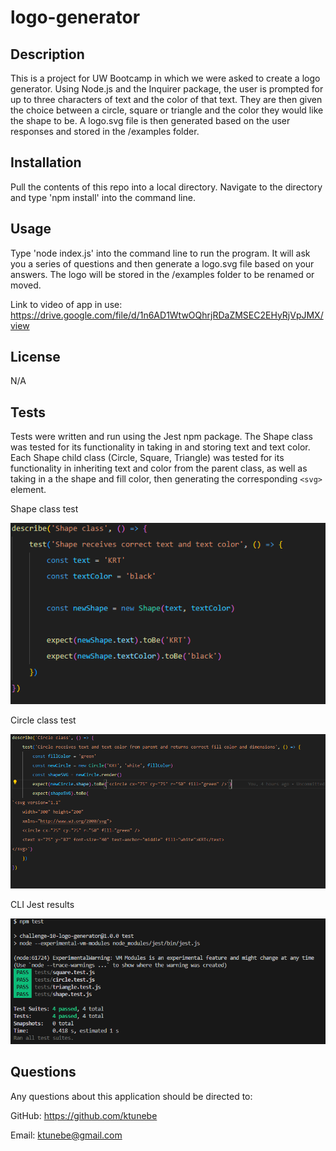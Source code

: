 # logo-generator

## Description

This is a project for UW Bootcamp in which we were asked to create a logo generator. Using Node.js and the Inquirer package, the user is prompted for up to three characters of text and the color of that text. They are then given the choice between a circle, square or triangle and the color they would like the shape to be. A logo.svg file is then generated based on the user responses and stored in the /examples folder.

## Installation

Pull the contents of this repo into a local directory. Navigate to the directory and type 'npm install' into the command line.

## Usage

Type 'node index.js' into the command line to run the program. It will ask you a series of questions and then generate a logo.svg file based on your answers. The logo will be stored in the /examples folder to be renamed or moved.

Link to video of app in use: https://drive.google.com/file/d/1n6AD1WtwOQhrjRDaZMSEC2EHyRjVpJMX/view

## License

N/A

## Tests

Tests were written and run using the Jest npm package. The Shape class was tested for its functionality in taking in and storing text and text color. Each Shape child class (Circle, Square, Triangle) was tested for its functionality in inheriting text and color from the parent class, as well as taking in a the shape and fill color, then generating the corresponding `<svg>` element.

Shape class test

![Screenshot of the shape class test](./screenshots/shape-test.png)

Circle class test

![Screenshot of the circle class test](./screenshots/circle-test.png)

CLI Jest results

![Screenshot of the test results](./screenshots/test-results.png)



## Questions

Any questions about this application should be directed to:

GitHub: https://github.com/ktunebe

Email: ktunebe@gmail.com
